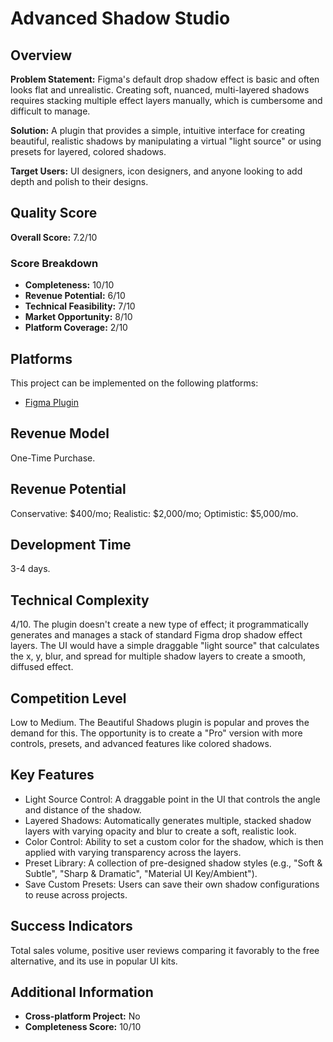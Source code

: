# Advanced Shadow Studio

## Overview
**Problem Statement:** Figma's default drop shadow effect is basic and often looks flat and unrealistic. Creating soft, nuanced, multi-layered shadows requires stacking multiple effect layers manually, which is cumbersome and difficult to manage.

**Solution:** A plugin that provides a simple, intuitive interface for creating beautiful, realistic shadows by manipulating a virtual "light source" or using presets for layered, colored shadows.

**Target Users:** UI designers, icon designers, and anyone looking to add depth and polish to their designs.

## Quality Score
**Overall Score:** 7.2/10

### Score Breakdown
- **Completeness:** 10/10
- **Revenue Potential:** 6/10
- **Technical Feasibility:** 7/10
- **Market Opportunity:** 8/10
- **Platform Coverage:** 2/10

## Platforms
This project can be implemented on the following platforms:
- [Figma Plugin](./platforms/figma-plugin/)

## Revenue Model
One-Time Purchase.

## Revenue Potential
Conservative: $400/mo; Realistic: $2,000/mo; Optimistic: $5,000/mo.

## Development Time
3-4 days.

## Technical Complexity
4/10. The plugin doesn't create a new type of effect; it programmatically generates and manages a stack of standard Figma drop shadow effect layers. The UI would have a simple draggable "light source" that calculates the x, y, blur, and spread for multiple shadow layers to create a smooth, diffused effect.

## Competition Level
Low to Medium. The Beautiful Shadows plugin is popular and proves the demand for this. The opportunity is to create a "Pro" version with more controls, presets, and advanced features like colored shadows.

## Key Features
- Light Source Control: A draggable point in the UI that controls the angle and distance of the shadow.
- Layered Shadows: Automatically generates multiple, stacked shadow layers with varying opacity and blur to create a soft, realistic look.
- Color Control: Ability to set a custom color for the shadow, which is then applied with varying transparency across the layers.
- Preset Library: A collection of pre-designed shadow styles (e.g., "Soft & Subtle", "Sharp & Dramatic", "Material UI Key/Ambient").
- Save Custom Presets: Users can save their own shadow configurations to reuse across projects.

## Success Indicators
Total sales volume, positive user reviews comparing it favorably to the free alternative, and its use in popular UI kits.

## Additional Information
- **Cross-platform Project:** No
- **Completeness Score:** 10/10
